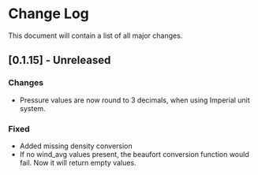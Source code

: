 # Change Log

This document will contain a list of all major changes.

## [0.1.15] - Unreleased

### Changes

- Pressure values are now round to 3 decimals, when using Imperial unit system.

### Fixed

- Added missing density conversion
- If no wind_avg values present, the beaufort conversion function would fail. Now it will return empty values.

